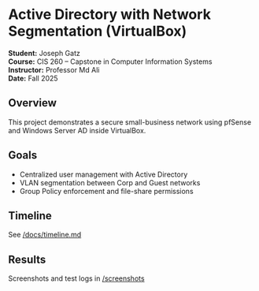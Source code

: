 
# Active Directory with Network Segmentation (VirtualBox)

**Student:** Joseph Gatz  
**Course:** CIS 260 – Capstone in Computer Information Systems  
**Instructor:** Professor Md Ali  
**Date:** Fall 2025  

## Overview
This project demonstrates a secure small-business network using pfSense and Windows Server AD inside VirtualBox.

## Goals
- Centralized user management with Active Directory  
- VLAN segmentation between Corp and Guest networks  
- Group Policy enforcement and file-share permissions  

## Timeline
See [/docs/timeline.md](docs/timeline.md)

## Results
Screenshots and test logs in [/screenshots](screenshots)
